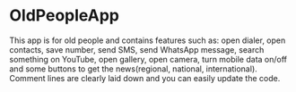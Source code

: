 # OldPeopleApp
This app is for old people and contains features such as: open dialer, open contacts, save number, send SMS, send WhatsApp message, search something on YouTube, open gallery, open camera, turn mobile data on/off and some buttons to get the news(regional, national, international). Comment lines are clearly laid down and you can easily update the code.
